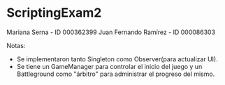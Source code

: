 # ScriptingExam2

Mariana Serna - ID 000362399
Juan Fernando Ramírez - ID 000086303

Notas:

- Se implementaron tanto Singleton como Observer(para actualizar UI).
- Se tiene un GameManager para controlar el inicio del juego y un Battleground como "árbitro" para administrar el progreso del mismo.
 
